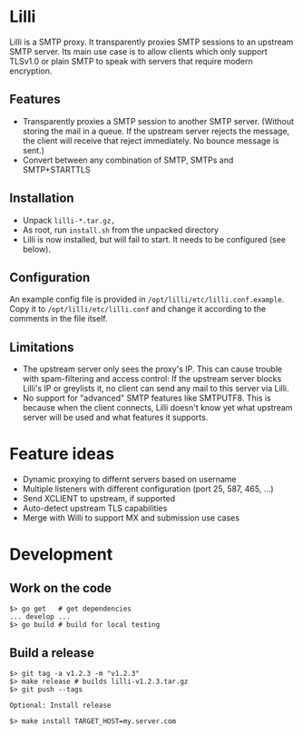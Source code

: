 # Lilli

Lilli is a SMTP proxy. It transparently proxies SMTP sessions to an upstream SMTP server. Its main use case is to allow clients which only support TLSv1.0 or plain SMTP to speak with servers that require modern encryption.

## Features

* Transparently proxies a SMTP session to another SMTP server. (Without storing the mail in a queue. If the upstream server rejects the message, the client will receive that reject immediately. No bounce message is sent.)
* Convert between any combination of SMTP, SMTPs and SMTP+STARTTLS

## Installation

* Unpack `lilli-*.tar.gz,`
* As root, run `install.sh` from the unpacked directory
* Lilli is now installed, but will fail to start. It needs to be configured (see below).

## Configuration

An example config file is provided in `/opt/lilli/etc/lilli.conf.example`. Copy it to `/opt/lilli/etc/lilli.conf` and change it according to the comments in the file itself.

## Limitations

* The upstream server only sees the proxy's IP. This can cause trouble with spam-filtering and access control: If the upstream server blocks Lilli's IP or greylists it, no client can send any mail to this server via Lilli.
* No support for "advanced" SMTP features like SMTPUTF8. This is because when the client connects, Lilli doesn't know yet what upstream server will be used and what features it supports.

# Feature ideas

* Dynamic proxying to differnt servers based on username
* Multiple listeners with different configuration (port 25, 587, 465, ...)
* Send XCLIENT to upstream, if supported
* Auto-detect upstream TLS capabilities
* Merge with Willi to support MX and submission use cases

# Development

## Work on the code

```
$> go get   # get dependencies
... develop ...
$> go build # build for local testing
```

## Build a release

```
$> git tag -a v1.2.3 -m "v1.2.3"
$> make release # builds lilli-v1.2.3.tar.gz
$> git push --tags

Optional: Install release

$> make install TARGET_HOST=my.server.com
```
